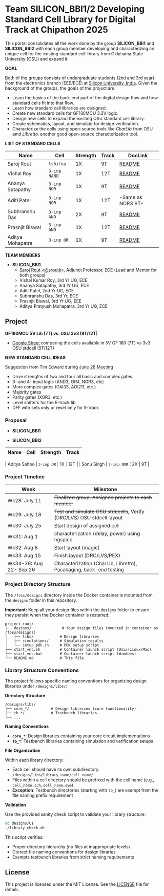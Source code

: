 # Team SILICON_BBI1/2 Developing Standard Cell Library for Digital Track at Chipathon 2025

This portal consolidates all the work done by the group **SILICON_BBI1** and **SILICON_BBI2** with each group member developing and characterizing an unique cell for the existing standard cell library from Oklahama State University (OSU) and expand it.


**GOAL** 

Both of the groups consists of undergraduate students (2nd and 3rd year) from the electronics branch (EEE/ECE) at [Silicon University, India](https://silicon.ac.in). Given the background of the groups, the goals of the project are:

- Learn the basics of the back-end part of the digital design flow and how standard cells fit into that flow.
- Learn how standard cell libraries are designed.
- Create new standard cells for GF180MCU 3.3V logic.
- Design new cells to expand the existing OSU standard cell library.
- Create schematics, layout, and simulate for design verification.
- Characterize the cells using open-source tools like _CharLib_ from OSU amd _Libretto_. another good open-source characterization tool. 


**LIST OF STANDARD CELLS**


| Name | Cell | Strength | Track | DocLink |
|----------|----------|----------|----------|----------|
| Saroj Rout    | `lshifup`  | 1X | 9T | [README](designs/libs/core_digital/gf180mcu_osu_sc_gp9t3v3/cells/lshifup/README.md) |
| Vishal Roy    | `3-inp NAND`     | 1X | 12T |  [README](designs/libs/core_digital/gf180mcu_osu_sc_gp12t3v3/cells/nand3/README.md)|
| Ananya Satapathy    | `3-inp NOR`    | 1X  | 9T |  [README](designs/libs/core_digital/gf180mcu_osu_sc_gp9t3v3/cells/nor3/README.md) |
| Aditi Patel    | `3-inp NOR`     | 1X  |  12T | -Same as NOR3 9T- |
| Subhranshu Das    | `3-inp AND`     | 2X  | 9T | [README](designs/libs/core_digital/gf180mcu_osu_sc_gp9t3v3/cells/and3/README.md)| 
| Prasnjit Biswal    | `3-inp AND`  | 1X | 12T | [README](designs/libs/core_digital/gf180mcu_osu_sc_gp12t3v3/cells/and3/README.md)|
| Aditya Mohapatra    | `3-inp OR`    | 1X  | 9T | [README](designs/libs/core_digital/gf180mcu_osu_sc_gp9t3v3/cells/or3/README.md) |


**TEAM MEMBERS**

- **SILICON_BBI1**
  - [Saroj Rout <@sroutk>](https://www.eecs.tufts.edu/~saroj), Adjunct Professor, ECE (Lead and Mentor for both groups)
  - Vishal Kumar Roy, 3rd Yr UG, ECE
  - Ananya Satapathy, 3rd Yr UG, ECE
  - Aditi Patel, 2nd Yr UG, ECE
  - Subhranshu Das, 3rd Yr, ECE
  - Prasnjit Biswal, 3rd Yr UG, EEE
  - Aditya Pratyush Mohapatra, 3rd Yr UG, ECE

  
## Project

**GF180MCU 5V Lib (7T) vs. OSU 3v3 (9T/12T)**

- [Google Sheet](https://docs.google.com/spreadsheets/d/1Rdcb5LyBLKw2DYfB2EOK9vUjeUotW02IQyCLn2DButc/edit?usp=sharing) comparing the cells available in 5V GF 180 (7T) vs 3v3 OSU stdcell (9T/12T)

**NEW STANDARD CELL IDEAS**

Suggestion from Tim Edward during [June 28 Meeting](https://docs.google.com/presentation/d/e/2PACX-1vQwOCDO72NBn09BWiQVFil2mFRwZ__72UmFIUbe2BdGgr498ldONym0g9bURT5FMA/pub?slide=id.g36b4f57c94d_2_149)

- Drive strengths of two and four all basic and complex gates.
- 3- and 4- input logic (AND3, OR4, NOR3, etc)
- More complex gates (OAI33, AOI211, etc.)
- Majority gates 
- Parity gates (XOR3, etc.)
- Level shifters for the 9-track lib
- DFF with sets only or reset only for 9-track

### Proposal

- **SILICON_BBI1**


- **SILICON_BBI2**


| Name | Cell | Strength | Track |
|----------|----------|----------|----------|

| Aditya Sahoo    | `3-inp OR`     | 1X  |  12T |
| Sonu Singh    | `2-inp NOR`     | 2X  | 9T |

### Project Timeline

| Week | Milestone |
|----------|----------|
| Wk28: July 11 | ~~Finalized group, Assigned projects to each member~~ |
| Wk29: July 18 | ~~Test and simulate OSU stdecells~~, Verify (DRC/LVS) OSU stdcell layout |
| Wk30: July 25 | Start design of assigned cell |
| Wk31: Aug 1 | characterization (delay, power) using ngspice |
| Wk32: Aug 8 | Start layout (magic) |
| Wk33: Aug 15 | Finish layout (DRC/LVS/PEX) |
| Wk34-39: Aug 22- Sep 26 | Characterization (CharLib, Libretto), Pacakaging, back-end testing |



 ### Project Directory Structure

The `/foss/designs` directory inside the Docker container is mounted from the `designs` folder in this repository.

**Important:** Keep all your design files within the `designs` folder to ensure they persist when the Docker container is restarted.

```
project-root/
├── designs/              # Your design files (mounted in container as /foss/designs)
│   ├── libs/            # Design libraries
│   ├── simulations/     # Simulation results
│   └── setup_pdk.sh     # PDK setup script
├── start_vnc.sh         # Container launch script (Unix/Linux/Mac)
├── start_vnc.bat        # Container launch script (Windows)
└── README.md            # This file
```

### Library Structure Conventions

The project follows specific naming conventions for organizing design libraries under `/designs/libs/`:

**Directory Structure**

```
/designs/libs/
├── core_*/          # Design libraries (core functionality)
├── tb_*/            # Testbench libraries
└── ...
```

**Naming Conventions**
- **`core_*`**: Design libraries containing your core circuit implementations
- **`tb_*`**: Testbench libraries containing simulation and verification setups

**File Organization**

Within each library directory:
- Each cell should have its own subdirectory: `/designs/libs/library_name/cell_name/`
- Files within a cell directory should be prefixed with the cell name (e.g., `cell_name.sch`, `cell_name.sym`)
- **Exception**: Testbench directories (starting with `tb_`) are exempt from the file naming prefix requirement

**Validation**

Use the provided sanity check script to validate your library structure:
```bash
cd designs/CI
./library_check.sh
```

This script verifies:
- Proper directory hierarchy (no files at inappropriate levels)
- Correct file naming conventions for design libraries
- Exempts testbench libraries from strict naming requirements




## License

This project is licensed under the MIT License. See the [LICENSE](LICENSE) file for details.
